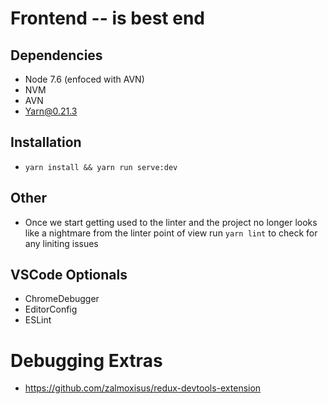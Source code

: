# Frontend -- is best end

## Dependencies
 - Node 7.6 (enfoced with AVN)
 - NVM
 - AVN
 - Yarn@0.21.3

## Installation
  - `yarn install && yarn run serve:dev` 

## Other
  - Once we start getting used to the linter and the project no longer
    looks like a nightmare from the linter point of view run `yarn lint`
    to check for any liniting issues

## VSCode Optionals
 - ChromeDebugger
 - EditorConfig
 - ESLint

 # Debugging Extras
 - https://github.com/zalmoxisus/redux-devtools-extension
